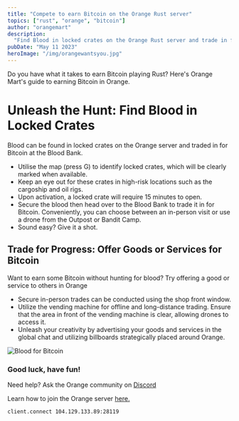 ```yaml
---
title: "Compete to earn Bitcoin on the Orange Rust server"
topics: ["rust", "orange", "bitcoin"]
author: "orangemart"
description:
  "Find Blood in locked crates on the Orange Rust server and trade in for bitcoin at the Blood Bank."
pubDate: "May 11 2023"
heroImage: "/img/orangewantsyou.jpg"
---
```


Do you have what it takes to earn Bitcoin playing Rust? Here's Orange Mart's guide to earning
Bitcoin in Orange.

# Unleash the Hunt: Find Blood in Locked Crates

Blood can be found in locked crates on the Orange server and traded in for Bitcoin at the Blood
Bank.

- Utilise the map (press G) to identify locked crates, which will be clearly marked when available.
- Keep an eye out for these crates in high-risk locations such as the cargoship and oil rigs.
- Upon activation, a locked crate will require 15 minutes to open.
- Secure the blood then head over to the Blood Bank to trade it in for Bitcoin. Conveniently, you
  can choose between an in-person visit or use a drone from the Outpost or Bandit Camp.
- Sound easy? Give it a shot.

## Trade for Progress: Offer Goods or Services for Bitcoin

Want to earn some Bitcoin without hunting for blood? Try offering a good or service to others in
Orange

- Secure in-person trades can be conducted using the shop front window.
- Utilize the vending machine for offline and long-distance trading. Ensure that the area in front
  of the vending machine is clear, allowing drones to access it.
- Unleash your creativity by advertising your goods and services in the global chat and utilizing
  billboards strategically placed around Orange.

![Blood for Bitcoin](https://i.postimg.cc/prsVMvsL/blood4bitcoin.jpg)

### Good luck, have fun!

Need help? Ask the Orange community on
<a href="https://dsc.gg/orangemart" target="_blank">Discord</a>

Learn how to join the Orange server <a href="https://orangem.art/blog/join-orange/" target="_blank">
here.</a>

```
client.connect 104.129.133.89:28119
```
